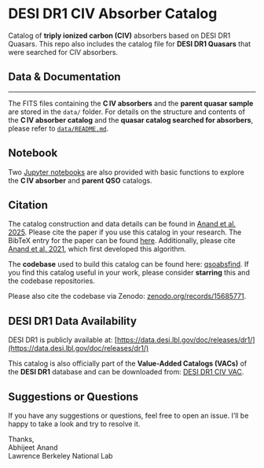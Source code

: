 DESI DR1 CIV Absorber Catalog
=============================

Catalog of **triply ionized carbon (CIV)** absorbers based on DESI DR1 Quasars. This repo also includes the catalog file for **DESI DR1 Quasars** that were searched for CIV absorbers. 

## Data & Documentation
-------------

The FITS files containing the **C IV absorbers** and the **parent quasar sample** are stored in the `data/` folder. For details on the structure and contents of the **C IV absorber catalog** and the **quasar catalog searched for absorbers**, please refer to [`data/README.md`](data/README.md).

Notebook
--------

Two [Jupyter notebooks](https://github.com/abhi0395/desi-dr1-civ/blob/main/notebooks/) are also provided with basic functions to explore the **C IV absorber** and **parent QSO** catalogs.

Citation
--------

The catalog construction and data details can be found in [Anand et al. 2025](https://ui.adsabs.harvard.edu/abs/2025arXiv250420299A/abstract). Please cite the paper if you use this catalog in your research. The BibTeX entry for the paper can be found [here](https://ui.adsabs.harvard.edu/abs/2025arXiv250420299A/exportcitation). Additionally, please cite [Anand et al. 2021](https://ui.adsabs.harvard.edu/abs/2021MNRAS.504...65A/exportcitation), which first developed this algorithm.

The **codebase** used to build this catalog can be found here: [qsoabsfind](https://github.com/abhi0395/qsoabsfind). If you find this catalog useful in your work, please consider **starring** this and the codebase repositories.

Please also cite the codebase via Zenodo: [zenodo.org/records/15685771](https://zenodo.org/records/15685771).


DESI DR1 Data Availability
--------------------------

DESI DR1 is publicly available at: [https://data.desi.lbl.gov/doc/releases/dr1/](https://data.desi.lbl.gov/doc/releases/dr1/)

This catalog is also officially part of the **Value-Added Catalogs (VACs)** of the **DESI DR1** database and can be downloaded from: [DESI DR1 CIV VAC](https://data.desi.lbl.gov/doc/releases/dr1/vac/civ-absorber/).

Suggestions or Questions
--------------------------

If you have any suggestions or questions, feel free to open an issue. I’ll be happy to take a look and try to resolve it.


Thanks,                                                                                              
Abhijeet Anand                                                                                                                                                                              
Lawrence Berkeley National Lab
